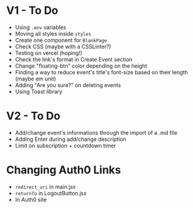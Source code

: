 # V1 - To Do

- Using `.env` variables
- Moving all styles inside `styles`
- Create one component for `BlankPage`
- Check CSS (maybe with a CSSLinter?)
- Testing on vercel (hoping!)
- Check the link's format in Create Event section
- Change "floating-btn" color depending on the height
- Finding a way to reduce event's title's font-size based on their length (maybe em unit)
- Adding "Are you sure?" on deleting events
- Using Toast library

# V2 - To Do

- Add/change event's informations through the import of a .md file
- Adding Enter during add/change description
- Limit on subscription + countdown timer

# Changing Auth0 Links

- `redirect_uri` in main.jsx
- `returnTo` in LogoutButton.jsx
- In Auth0 site
